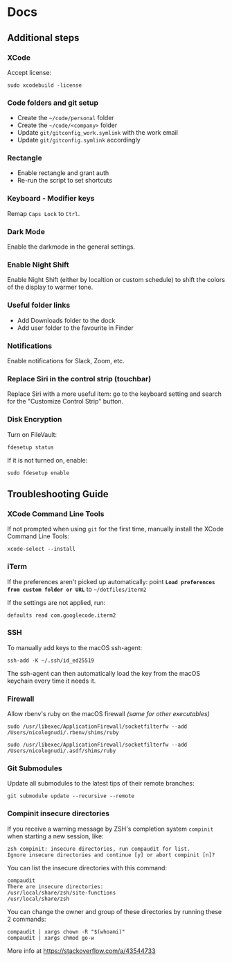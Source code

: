 # Docs

## Additional steps

### XCode

Accept license:

    sudo xcodebuild -license

### Code folders and git setup

- Create the `~/code/personal` folder
- Create the `~/code/<company>` folder
- Update `git/gitconfig_work.symlink` with the work email
- Update `git/gitconfig.symlink` accordingly

### Rectangle

- Enable rectangle and grant auth
- Re-run the script to set shortcuts

### Keyboard - Modifier keys

Remap `Caps Lock` to `Ctrl`.

### Dark Mode

Enable the darkmode in the general settings.

### Enable Night Shift

Enable Night Shift (either by localtion or custom schedule) to shift the colors of the display to warmer tone.

### Useful folder links

- Add Downloads folder to the dock
- Add user folder to the favourite in Finder

### Notifications

Enable notifications for Slack, Zoom, etc.

### Replace Siri in the control strip (touchbar)

Replace Siri with a more useful item: go to the keyboard setting and search for the "Customize Control Strip" button.

### Disk Encryption

Turn on FileVault:

    fdesetup status

If it is not turned on, enable:

    sudo fdesetup enable

## Troubleshooting Guide

### XCode Command Line Tools

If not prompted when using `git` for the first time, manually install the XCode Command Line Tools:

    xcode-select --install

### iTerm

If the preferences aren't picked up automatically: point **`Load preferences from custom folder or URL`** to `~/dotfiles/iterm2`

If the settings are not applied, run:

    defaults read com.googlecode.iterm2

### SSH

To manually add keys to the macOS ssh-agent:

    ssh-add -K ~/.ssh/id_ed25519

The ssh-agent can then automatically load the key from the macOS keychain every time it needs it.

### Firewall

Allow rbenv's ruby on the macOS firewall *(same for other executables)*

    sudo /usr/libexec/ApplicationFirewall/socketfilterfw --add /Users/nicolognudi/.rbenv/shims/ruby

    sudo /usr/libexec/ApplicationFirewall/socketfilterfw --add /Users/nicolognudi/.asdf/shims/ruby

### Git Submodules

Update all submodules to the latest tips of their remote branches:

    git submodule update --recursive --remote

### Compinit insecure directories

If you receive a warning message by ZSH's completion system `compinit` when starting a new session, like:

    zsh compinit: insecure directories, run compaudit for list.
    Ignore insecure directories and continue [y] or abort compinit [n]?

You can list the insecure directories with this command:

    compaudit
    There are insecure directories:
    /usr/local/share/zsh/site-functions
    /usr/local/share/zsh

You can change the owner and group of these directories by running these 2 commands:

    compaudit | xargs chown -R "$(whoami)"
    compaudit | xargs chmod go-w

More info at https://stackoverflow.com/a/43544733
